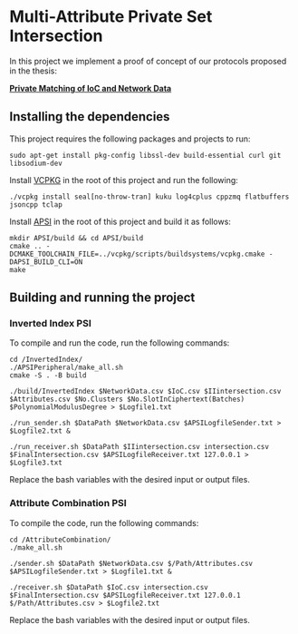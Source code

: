 # Multi-Attribute Private Set Intersection
In this project we implement a proof of concept of our protocols proposed in the thesis:

[**Private Matching of IoC and Network Data**](http://repository.tudelft.nl/)

## Installing the dependencies
This project requires the following packages and projects to run:
```
sudo apt-get install pkg-config libssl-dev build-essential curl git libsodium-dev
```
Install [VCPKG](https://github.com/microsoft/vcpkg) in the root of this project and run the following:
```
./vcpkg install seal[no-throw-tran] kuku log4cplus cppzmq flatbuffers jsoncpp tclap
```
Install [APSI](https://github.com/microsoft/APSI) in the root of this project and build it as follows:
```
mkdir APSI/build && cd APSI/build
cmake .. -DCMAKE_TOOLCHAIN_FILE=../vcpkg/scripts/buildsystems/vcpkg.cmake -DAPSI_BUILD_CLI=ON
make
```

## Building and running the project
### Inverted Index PSI
To compile and run the code, run the following commands:
```
cd /InvertedIndex/
./APSIPeripheral/make_all.sh
cmake -S . -B build

./build/InvertedIndex $NetworkData.csv $IoC.csv $IIintersection.csv $Attributes.csv $No.Clusters $No.SlotInCiphertext(Batches) $PolynomialModulusDegree > $Logfile1.txt
    
./run_sender.sh $DataPath $NetworkData.csv $APSILogfileSender.txt > $Logfile2.txt &
        
./run_receiver.sh $DataPath $IIintersection.csv intersection.csv $FinalIntersection.csv $APSILogfileReceiver.txt 127.0.0.1 > $Logfile3.txt
```
Replace the bash variables with the desired input or output files.

### Attribute Combination PSI
To compile the code, run the following commands:
```
cd /AttributeCombination/
./make_all.sh

./sender.sh $DataPath $NetworkData.csv $/Path/Attributes.csv $APSILogfileSender.txt > $Logfile1.txt &

./receiver.sh $DataPath $IoC.csv intersection.csv $FinalIntersection.csv $APSILogfileReceiver.txt 127.0.0.1 $/Path/Attributes.csv > $Logfile2.txt
```
Replace the bash variables with the desired input or output files.
